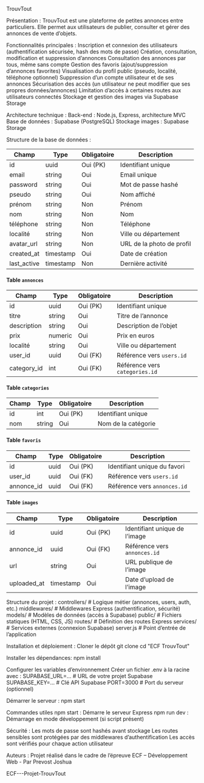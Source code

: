 TrouvTout

Présentation :
TrouvTout est une plateforme de petites annonces entre particuliers. Elle permet aux utilisateurs de publier, consulter et gérer des annonces de vente d’objets.

Fonctionnalités principales :
Inscription et connexion des utilisateurs (authentification sécurisée, hash des mots de passe)
Création, consultation, modification et suppression d’annonces
Consultation des annonces par tous, même sans compte
Gestion des favoris (ajout/suppression d’annonces favorites)
Visualisation du profil public (pseudo, localité, téléphone optionnel)
Suppression d’un compte utilisateur et de ses annonces
Sécurisation des accès (un utilisateur ne peut modifier que ses propres données/annonces)
Limitation d’accès à certaines routes aux utilisateurs connectés
Stockage et gestion des images via Supabase Storage

Architecture technique :
Back-end : Node.js, Express, architecture MVC
Base de données : Supabase (PostgreSQL)
Stockage images : Supabase Storage

Structure de la base de données :

| Champ       | Type      | Obligatoire | Description               |
| ----------- | --------- | ----------- | ------------------------- |
| id          | uuid      | Oui (PK)    | Identifiant unique        |
| email       | string    | Oui         | Email unique              |
| password    | string    | Oui         | Mot de passe hashé        |
| pseudo      | string    | Oui         | Nom affiché               |
| prénom      | string    | Non         | Prénom                    |
| nom         | string    | Non         | Nom                       |
| téléphone   | string    | Non         | Téléphone                 |
| localité    | string    | Non         | Ville ou département      |
| avatar_url  | string    | Non         | URL de la photo de profil |
| created_at  | timestamp | Oui         | Date de création          |
| last_active | timestamp | Non         | Dernière activité         |

#### Table `annonces`

| Champ       | Type    | Obligatoire | Description                    |
| ----------- | ------- | ----------- | ------------------------------ |
| id          | uuid    | Oui (PK)    | Identifiant unique             |
| titre       | string  | Oui         | Titre de l’annonce             |
| description | string  | Oui         | Description de l’objet         |
| prix        | numeric | Oui         | Prix en euros                  |
| localité    | string  | Oui         | Ville ou département           |
| user_id     | uuid    | Oui (FK)    | Référence vers `users.id`      |
| category_id | int     | Oui (FK)    | Référence vers `categories.id` |

#### Table `categories`

| Champ | Type   | Obligatoire | Description         |
| ----- | ------ | ----------- | ------------------- |
| id    | int    | Oui (PK)    | Identifiant unique  |
| nom   | string | Oui         | Nom de la catégorie |

#### Table `favoris`

| Champ      | Type | Obligatoire | Description                  |
| ---------- | ---- | ----------- | ---------------------------- |
| id         | uuid | Oui (PK)    | Identifiant unique du favori |
| user_id    | uuid | Oui (FK)    | Référence vers `users.id`    |
| annonce_id | uuid | Oui (FK)    | Référence vers `annonces.id` |

#### Table `images`

| Champ       | Type      | Obligatoire | Description                   |
| ----------- | --------- | ----------- | ----------------------------- |
| id          | uuid      | Oui (PK)    | Identifiant unique de l’image |
| annonce_id  | uuid      | Oui (FK)    | Référence vers `annonces.id`  |
| url         | string    | Oui         | URL publique de l’image       |
| uploaded_at | timestamp | Oui         | Date d’upload de l’image      |

Structure du projet :
controllers/ # Logique métier (annonces, users, auth, etc.)
middlewares/ # Middlewares Express (authentification, sécurité)
models/ # Modèles de données (accès à Supabase)
public/ # Fichiers statiques (HTML, CSS, JS)
routes/ # Définition des routes Express
services/ # Services externes (connexion Supabase)
server.js # Point d’entrée de l’application

Installation et déploiement :
Cloner le dépôt
git clone <url-du-repo>
cd "ECF TrouvTout"

Installer les dépendances:
npm install

Configurer les variables d’environnement
Créer un fichier .env à la racine avec :
SUPABASE_URL=... # URL de votre projet Supabase
SUPABASE_KEY=... # Clé API Supabase
PORT=3000 # Port du serveur (optionnel)

Démarrer le serveur :
npm start

Commandes utiles
npm start : Démarre le serveur Express
npm run dev : Démarrage en mode développement (si script présent)

Sécurité :
Les mots de passe sont hashés avant stockage
Les routes sensibles sont protégées par des middlewares d’authentification
Les accès sont vérifiés pour chaque action utilisateur

Auteurs :
Projet réalisé dans le cadre de l’épreuve ECF – Développement Web - Par Prevost Joshua

ECF---Projet-TrouvTout
